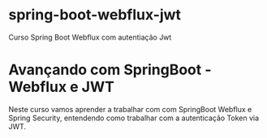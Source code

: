 # spring-boot-webflux-jwt
Curso Spring Boot Webflux com autentiação Jwt

# Avançando com SpringBoot - Webflux e JWT
Neste curso vamos aprender a trabalhar com com SpringBoot Webflux e Spring Security, entendendo como trabalhar com a autenticação Token via JWT.

